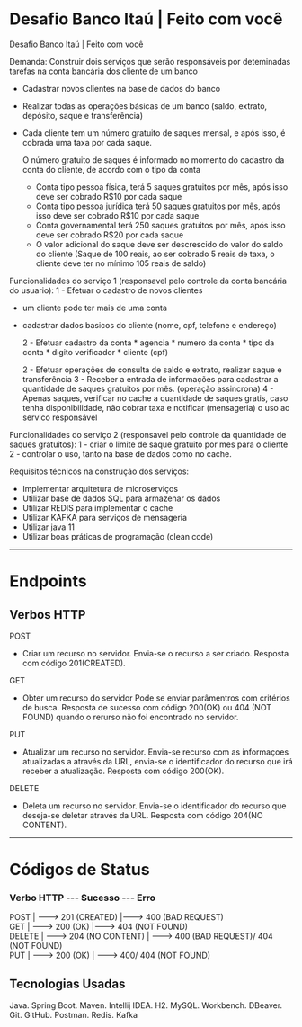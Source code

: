# Desafio Banco Itaú | Feito com você
Desafio Banco Itaú | Feito com você

Demanda: Construir dois serviços que serão responsáveis por deteminadas tarefas na conta bancária dos cliente de um banco
* Cadastrar novos clientes na base de dados do banco

* Realizar todas as operações básicas de um banco (saldo, extrato, depósito, saque e transferência)

* Cada cliente tem um número gratuito de saques mensal, e após isso, é cobrada uma taxa por cada saque.

  O número gratuito de saques é informado no momento do cadastro da conta do cliente, de acordo com o tipo da conta
    - Conta tipo pessoa física, terá 5 saques gratuitos por mês, após isso deve ser cobrado R$10 por cada saque
    - Conta tipo pessoa jurídica terá 50 saques gratuitos por mês, após isso deve ser cobrado R$10 por cada saque
    - Conta governamental terá 250 saques gratuitos por mês, após isso deve ser cobrado R$20 por cada saque
    - O valor adicional do saque deve ser descrescido do valor do saldo do cliente (Saque de 100 reais, ao ser cobrado 5 reais de taxa, o cliente deve ter no mínimo 105 reais de saldo)

Funcionalidades do serviço 1 (responsavel pelo controle da conta bancária do usuario):
1 - Efetuar o cadastro de novos clientes
* um cliente pode ter mais de uma conta
* cadastrar dados basicos do cliente (nome, cpf, telefone e endereço)

    2 - Efetuar cadastro da conta
        * agencia
        * numero da conta
        * tipo da conta 
        * digito verificador
        * cliente (cpf)

    2 - Efetuar operações de consulta de saldo e extrato, realizar saque e transferência 
    3 - Receber a entrada de informações para cadastrar a quantidade de saques gratuitos por mês. (operação assincrona)
    4 - Apenas saques, verificar no cache a quantidade de saques gratis, caso tenha disponibilidade, não cobrar taxa e notificar (mensageria) o uso ao servico responsável

Funcionalidades do serviço 2 (responsavel pelo controle da quantidade de saques gratuitos):
1 - criar o limite de saque gratuito por mes para o cliente
2 - controlar o uso, tanto na base de dados como no cache.

Requisitos técnicos na construção dos serviços:
- Implementar arquitetura de microserviços
- Utilizar base de dados SQL para armazenar os dados
- Utilizar REDIS para implementar o cache
- Utilizar KAFKA para serviços de mensageria
- Utilizar java 11
- Utilizar boas práticas de programação (clean code)
- -------------------------------------------------------------
# Endpoints
## Verbos HTTP

POST
- Criar um recurso no servidor.
  Envia-se o recurso a ser criado.
  Resposta com código 201(CREATED).

GET
- Obter um recurso do servidor
  Pode se enviar parâmentros com critérios de busca.
  Resposta de sucesso com código 200(OK) ou 404 (NOT FOUND)
  quando o rerurso não foi encontrado no servidor.

PUT
- Atualizar um recurso no servidor.
  Envia-se recurso com as informaçoes atualizadas a através
  da URL, envia-se o identificador do recurso que irá receber a atualização.
  Resposta com código 200(OK).

DELETE
- Deleta um recurso no servidor.
  Envia-se o identificador do recurso que deseja-se
  deletar através da URL.
  Resposta com código 204(NO CONTENT).
---------------------------------------------------------------
# Códigos de Status

### Verbo HTTP  --- Sucesso --- Erro

POST   |  --->    201 (CREATED)  |---> 400 (BAD REQUEST)           
GET    |  --->   200 (OK)   |---> 404 (NOT FOUND)                
DELETE |  --->  204 (NO CONTENT)   | ---> 400 (BAD REQUEST)/ 404 (NOT FOUND)          
PUT    |  --->   200 (OK) | --->  400/ 404 (NOT FOUND)

## Tecnologias Usadas
Java. Spring Boot. Maven. Intellij IDEA.
H2. MySQL. Workbench. DBeaver.
Git. GitHub. Postman. Redis. Kafka




